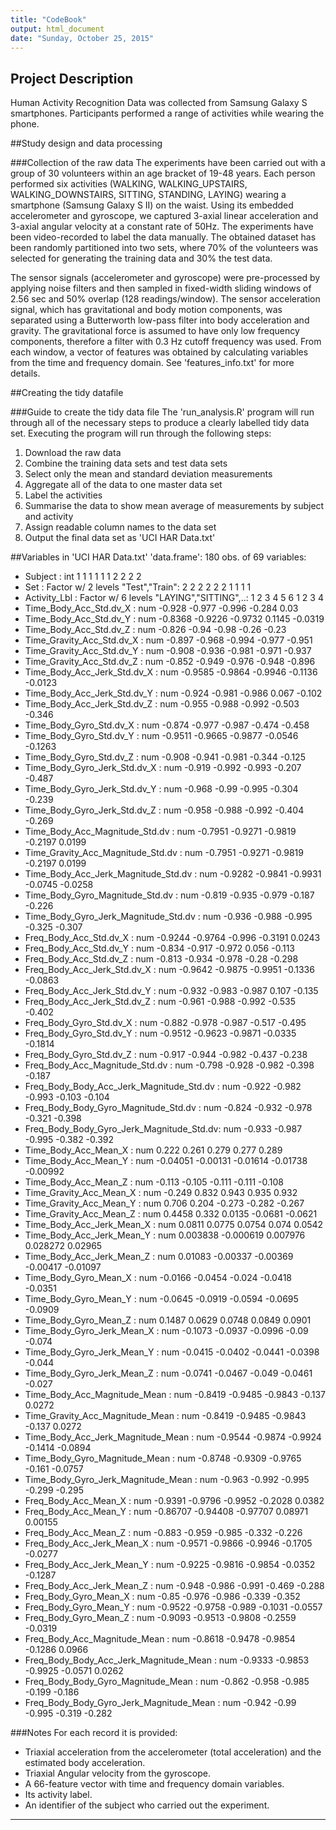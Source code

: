 ```yaml
---
title: "CodeBook"
output: html_document
date: "Sunday, October 25, 2015"
---
```


## Project Description
Human Activity Recognition Data was collected from Samsung Galaxy S smartphones. Participants performed a range of activities while wearing the phone.

##Study design and data processing

###Collection of the raw data
The experiments have been carried out with a group of 30 volunteers within an age bracket of 19-48 years. Each person performed six activities (WALKING, WALKING_UPSTAIRS, WALKING_DOWNSTAIRS, SITTING, STANDING, LAYING) wearing a smartphone (Samsung Galaxy S II) on the waist. Using its embedded accelerometer and gyroscope, we captured 3-axial linear acceleration and 3-axial angular velocity at a constant rate of 50Hz. The experiments have been video-recorded to label the data manually. The obtained dataset has been randomly partitioned into two sets, where 70% of the volunteers was selected for generating the training data and 30% the test data. 

The sensor signals (accelerometer and gyroscope) were pre-processed by applying noise filters and then sampled in fixed-width sliding windows of 2.56 sec and 50% overlap (128 readings/window). The sensor acceleration signal, which has gravitational and body motion components, was separated using a Butterworth low-pass filter into body acceleration and gravity. The gravitational force is assumed to have only low frequency components, therefore a filter with 0.3 Hz cutoff frequency was used. From each window, a vector of features was obtained by calculating variables from the time and frequency domain. See 'features_info.txt' for more details. 

##Creating the tidy datafile

###Guide to create the tidy data file
The 'run_analysis.R' program will run through all of the necessary steps to produce a clearly labelled tidy data set. Executing the program will run through the following steps:  

1. Download the raw data  
2. Combine the training data sets and test data sets  
3. Select only the mean and standard deviation measurements  
4. Aggregate all of the data to one master data set  
5. Label the activities  
6. Summarise the data to show mean average of measurements by subject and activity  
7. Assign readable column names to the data set  
8. Output the final data set as 'UCI HAR Data.txt'

##Variables in 'UCI HAR Data.txt'
 'data.frame':    180 obs. of  69 variables:  

  *  Subject                                  : int  1 1 1 1 1 1 2 2 2 2   
  *  Set                                      : Factor w/ 2 levels "Test","Train": 2 2 2 2 2 2 1 1 1 1   
  *  Activity_Lbl                             : Factor w/ 6 levels "LAYING","SITTING",..: 1 2 3 4 5 6 1 2 3 4   
  *  Time_Body_Acc_Std.dv_X                   : num  -0.928 -0.977 -0.996 -0.284 0.03   
  *  Time_Body_Acc_Std.dv_Y                   : num  -0.8368 -0.9226 -0.9732 0.1145 -0.0319   
  *  Time_Body_Acc_Std.dv_Z                   : num  -0.826 -0.94 -0.98 -0.26 -0.23   
  *  Time_Gravity_Acc_Std.dv_X                : num  -0.897 -0.968 -0.994 -0.977 -0.951   
  *  Time_Gravity_Acc_Std.dv_Y                : num  -0.908 -0.936 -0.981 -0.971 -0.937   
  *  Time_Gravity_Acc_Std.dv_Z                : num  -0.852 -0.949 -0.976 -0.948 -0.896   
  *  Time_Body_Acc_Jerk_Std.dv_X              : num  -0.9585 -0.9864 -0.9946 -0.1136 -0.0123   
  *  Time_Body_Acc_Jerk_Std.dv_Y              : num  -0.924 -0.981 -0.986 0.067 -0.102   
  *  Time_Body_Acc_Jerk_Std.dv_Z              : num  -0.955 -0.988 -0.992 -0.503 -0.346   
  *  Time_Body_Gyro_Std.dv_X                  : num  -0.874 -0.977 -0.987 -0.474 -0.458   
  *  Time_Body_Gyro_Std.dv_Y                  : num  -0.9511 -0.9665 -0.9877 -0.0546 -0.1263   
  *  Time_Body_Gyro_Std.dv_Z                  : num  -0.908 -0.941 -0.981 -0.344 -0.125   
  *  Time_Body_Gyro_Jerk_Std.dv_X             : num  -0.919 -0.992 -0.993 -0.207 -0.487   
  *  Time_Body_Gyro_Jerk_Std.dv_Y             : num  -0.968 -0.99 -0.995 -0.304 -0.239   
  *  Time_Body_Gyro_Jerk_Std.dv_Z             : num  -0.958 -0.988 -0.992 -0.404 -0.269   
  *  Time_Body_Acc_Magnitude_Std.dv           : num  -0.7951 -0.9271 -0.9819 -0.2197 0.0199   
  *  Time_Gravity_Acc_Magnitude_Std.dv        : num  -0.7951 -0.9271 -0.9819 -0.2197 0.0199   
  *  Time_Body_Acc_Jerk_Magnitude_Std.dv      : num  -0.9282 -0.9841 -0.9931 -0.0745 -0.0258   
  *  Time_Body_Gyro_Magnitude_Std.dv          : num  -0.819 -0.935 -0.979 -0.187 -0.226   
  *  Time_Body_Gyro_Jerk_Magnitude_Std.dv     : num  -0.936 -0.988 -0.995 -0.325 -0.307   
  *  Freq_Body_Acc_Std.dv_X                   : num  -0.9244 -0.9764 -0.996 -0.3191 0.0243   
  *  Freq_Body_Acc_Std.dv_Y                   : num  -0.834 -0.917 -0.972 0.056 -0.113   
  *  Freq_Body_Acc_Std.dv_Z                   : num  -0.813 -0.934 -0.978 -0.28 -0.298   
  *  Freq_Body_Acc_Jerk_Std.dv_X              : num  -0.9642 -0.9875 -0.9951 -0.1336 -0.0863   
  *  Freq_Body_Acc_Jerk_Std.dv_Y              : num  -0.932 -0.983 -0.987 0.107 -0.135   
  *  Freq_Body_Acc_Jerk_Std.dv_Z              : num  -0.961 -0.988 -0.992 -0.535 -0.402   
  *  Freq_Body_Gyro_Std.dv_X                  : num  -0.882 -0.978 -0.987 -0.517 -0.495   
  *  Freq_Body_Gyro_Std.dv_Y                  : num  -0.9512 -0.9623 -0.9871 -0.0335 -0.1814   
  *  Freq_Body_Gyro_Std.dv_Z                  : num  -0.917 -0.944 -0.982 -0.437 -0.238   
  *  Freq_Body_Acc_Magnitude_Std.dv           : num  -0.798 -0.928 -0.982 -0.398 -0.187   
  *  Freq_Body_Body_Acc_Jerk_Magnitude_Std.dv : num  -0.922 -0.982 -0.993 -0.103 -0.104   
  *  Freq_Body_Body_Gyro_Magnitude_Std.dv     : num  -0.824 -0.932 -0.978 -0.321 -0.398   
  *  Freq_Body_Body_Gyro_Jerk_Magnitude_Std.dv: num  -0.933 -0.987 -0.995 -0.382 -0.392   
  *  Time_Body_Acc_Mean_X                     : num  0.222 0.261 0.279 0.277 0.289   
  *  Time_Body_Acc_Mean_Y                     : num  -0.04051 -0.00131 -0.01614 -0.01738 -0.00992   
  *  Time_Body_Acc_Mean_Z                     : num  -0.113 -0.105 -0.111 -0.111 -0.108   
  *  Time_Gravity_Acc_Mean_X                  : num  -0.249 0.832 0.943 0.935 0.932   
  *  Time_Gravity_Acc_Mean_Y                  : num  0.706 0.204 -0.273 -0.282 -0.267   
  *  Time_Gravity_Acc_Mean_Z                  : num  0.4458 0.332 0.0135 -0.0681 -0.0621   
  *  Time_Body_Acc_Jerk_Mean_X                : num  0.0811 0.0775 0.0754 0.074 0.0542   
  *  Time_Body_Acc_Jerk_Mean_Y                : num  0.003838 -0.000619 0.007976 0.028272 0.02965   
  *  Time_Body_Acc_Jerk_Mean_Z                : num  0.01083 -0.00337 -0.00369 -0.00417 -0.01097   
  *  Time_Body_Gyro_Mean_X                    : num  -0.0166 -0.0454 -0.024 -0.0418 -0.0351   
  *  Time_Body_Gyro_Mean_Y                    : num  -0.0645 -0.0919 -0.0594 -0.0695 -0.0909   
  *  Time_Body_Gyro_Mean_Z                    : num  0.1487 0.0629 0.0748 0.0849 0.0901   
  *  Time_Body_Gyro_Jerk_Mean_X               : num  -0.1073 -0.0937 -0.0996 -0.09 -0.074   
  *  Time_Body_Gyro_Jerk_Mean_Y               : num  -0.0415 -0.0402 -0.0441 -0.0398 -0.044   
  *  Time_Body_Gyro_Jerk_Mean_Z               : num  -0.0741 -0.0467 -0.049 -0.0461 -0.027   
  *  Time_Body_Acc_Magnitude_Mean             : num  -0.8419 -0.9485 -0.9843 -0.137 0.0272   
  *  Time_Gravity_Acc_Magnitude_Mean          : num  -0.8419 -0.9485 -0.9843 -0.137 0.0272   
  *  Time_Body_Acc_Jerk_Magnitude_Mean        : num  -0.9544 -0.9874 -0.9924 -0.1414 -0.0894   
  *  Time_Body_Gyro_Magnitude_Mean            : num  -0.8748 -0.9309 -0.9765 -0.161 -0.0757   
  *  Time_Body_Gyro_Jerk_Magnitude_Mean       : num  -0.963 -0.992 -0.995 -0.299 -0.295   
  *  Freq_Body_Acc_Mean_X                     : num  -0.9391 -0.9796 -0.9952 -0.2028 0.0382   
  *  Freq_Body_Acc_Mean_Y                     : num  -0.86707 -0.94408 -0.97707 0.08971 0.00155   
  *  Freq_Body_Acc_Mean_Z                     : num  -0.883 -0.959 -0.985 -0.332 -0.226   
  *  Freq_Body_Acc_Jerk_Mean_X                : num  -0.9571 -0.9866 -0.9946 -0.1705 -0.0277   
  *  Freq_Body_Acc_Jerk_Mean_Y                : num  -0.9225 -0.9816 -0.9854 -0.0352 -0.1287   
  *  Freq_Body_Acc_Jerk_Mean_Z                : num  -0.948 -0.986 -0.991 -0.469 -0.288   
  *  Freq_Body_Gyro_Mean_X                    : num  -0.85 -0.976 -0.986 -0.339 -0.352   
  *  Freq_Body_Gyro_Mean_Y                    : num  -0.9522 -0.9758 -0.989 -0.1031 -0.0557   
  *  Freq_Body_Gyro_Mean_Z                    : num  -0.9093 -0.9513 -0.9808 -0.2559 -0.0319   
  *  Freq_Body_Acc_Magnitude_Mean             : num  -0.8618 -0.9478 -0.9854 -0.1286 0.0966   
  *  Freq_Body_Body_Acc_Jerk_Magnitude_Mean   : num  -0.9333 -0.9853 -0.9925 -0.0571 0.0262   
  *  Freq_Body_Body_Gyro_Magnitude_Mean       : num  -0.862 -0.958 -0.985 -0.199 -0.186   
  *  Freq_Body_Body_Gyro_Jerk_Magnitude_Mean  : num  -0.942 -0.99 -0.995 -0.319 -0.282   

###Notes
For each record it is provided:  

- Triaxial acceleration from the accelerometer (total acceleration) and the estimated body acceleration.
- Triaxial Angular velocity from the gyroscope. 
- A 66-feature vector with time and frequency domain variables. 
- Its activity label. 
- An identifier of the subject who carried out the experiment. 

***
